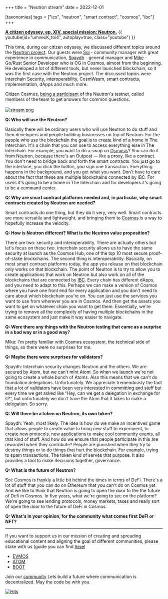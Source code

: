 +++
title = "Neutron stream"
date = 2022-12-01

[taxonomies]
tags = ["ics", "neutron", "smart contract", "cosmos", "ibc"]
+++

**[A citizen odyssey, ep. XIV, special mission: Neutron.](https://www.youtube.com/watch?v=umvecK_toi4)**
{{ youtube(id="umvecK_toi4", autoplay=true, class="youtube") }}

This time, during our citizen odyssey, we discussed different topics around the [Neutron project](https://www.citizencosmos.space/neutron). Our guests were [Soi](https://twitter.com/soi2studio) - community manager with great experience in communication, [Spaydh](https://twitter.com/0xSpaydh) - general manager and [Mike](https://twitter.com/pr0n00gler) - Go/Rust Senior Developer who is OG in Cosmos, almost from the beginning. He developed a lot of different tools, but never launched blockchain, so it was the first case with the Neutron project. 
The discussed topics were Interchain Security, interoperability, CosmWasm, smart contracts, implementation, dApps and much more.

<!-- more -->

Citizen Cosmos, [being a participant](https://github.com/neutron-org/testnets) of the Neutron's testnet, called members of the team to get answers for common questions.<br><br>
[![stream.png](https://i.postimg.cc/LXn7wrMv/stream.png)](https://postimg.cc/wyY0s4Ms)

**Q: Who will use the Neutron?**

Basically there will be ordinary users who will use Neutron to do stuff and then developers and people building businesses on top of Neutron. For the people who use the blockchain the goal is to create kind of a home in The Interchain. It's a chain that you can use to access everything else in The Interchain. For example, you want to do a swap on [Osmosis](https://www.citizencosmos.space/osmosis)? You can do it from Neutron, because there's an Outpost — like a proxy, like a contract. You don't need to bridge back and forth the smart contracts. You just go to the interface, you click the button, you sign one transaction. Everything happens in the background, and you get what you want. Don't have to care about the fact that these are multiple blockchains connected by IBC. For users it's going to be a home in The Interchain and for developers it's going to be a command center.

**Q: Why are smart contract platforms needed and, in particular, why smart contracts created by Neutron are needed?**<br>

Smart contracts do one thing, but they do it very, very well. Smart contracts are more versatile and lightweight, and bringing them to [Cosmos](https://www.citizencosmos.space/ethan-buchman-cosmos) is a way to hopefully increase the velocity.<br>

**Q: How is Neutron different? What is the Neutron value proposition?**<br>

There are two: security and interoperability. There are actually others but let's focus on these two. Interchain security allows us to have the same security at launch as the Cosmos Hub, one of the top 10 most secure proof-of-stake blockchains. The second thing is interoperability. Basically, on most smart contract platforms today, the app you release on that blockchain only works on that blockchain. The point of Neutron is to try to allow you to create applications that work on Neutron but also work on all of the blockchains that are connected by [IBC](https://www.citizencosmos.space/game-of-zones). Every chain has different dApps, and you need to adapt to this. Perhaps we can make a version of Cosmos where you have one front end for every application and you don't need to care about which blockchain you're on. You can just use the services you want to use from wherever you are in Cosmos. And then get the assets you want to get on whatever chain you want to get them. Essentially, we're trying to remove all the complexity of having multiple blockchains in the same ecosystem and just make it way easier to navigate.

**Q: Were there any things with the Neutron testing that came as a surprise in a bad way or in a good way?**<br>

Mike: I'm pretty familiar with Cosmos ecosystem, the technical side of things, so there were no surprises for me.

**Q: Maybe there were surprises for validators?**<br>

Spaydh: Interchain security changes Neutron and the others. We are secured by Atom, but we can't mint Atom. So when we launch we're not going to create a whole bunch of Atoms. Also this means that we can't do foundation delegations. Unfortunately. We appreciate tremendously the fact that a lot of validators have been very interested in committing and stuff but every time we get asked like “Hey, can we get a delegation in exchange for it?”, but unfortunately we don't have the Atom that it takes to make a delegation. So sorry.

**Q: Will there be a token on Neutron, its own token?**<br>

Spaydh: Yeah, most likely. The idea is how do we make an incentives game that allows people to create value to bring new stuff to experiment, to create new protocols, new applications to make cool community events, all that kind of stuff. And how do we ensure that people participate in this are rewarded when they contribute? People are punished when they try to destroy things or to do things that hurt the blockchain. For example,  trying to spam transactions. The token kind of serves that purpose. It also provides a tool to make decisions together, governance.

**Q: What is the future of Neutron?**<br>

Soi: Cosmos is frankly a little bit behind the times in terms of DeFi. There's a lot of stuff that you can do on Ethereum that you can't do on Cosmos yet. And we like to think that Neutron is going to open the door to the the future of Defi in Cosmos. In five years, what we're going to see on the platform? We're going to see lending protocols, money markets, taxes and really sort of open the door to the future of DeFi in Cosmos.

**Q: What's in your opinion, for the community what comes first DeFI or NFT?**<br>




------------------------------------------------------------------------------------------------------------------------------------------------------------------
If you want to support us in our mission of creating and spreading educational content and aligning the goal of different communities, please stake with us (guide you can find [here](https://www.citizencosmos.space/staking)) 
- [EVMOS](https://wallet.keplr.app/chains/evmos?modal=validator&chain=evmos_9001-2&validator_address=evmosvaloper1mtwvpdd57gpkyejd566s24afr9zm5ryq8gwpvj) 
- [ATOM](https://wallet.keplr.app/chains/cosmos-hub?modal=validator&chain=cosmoshub-4&validator_address=cosmosvaloper1e859xaue4k2jzqw20cv6l7p3tmc378pc3k8g2u) 
- [BOOT](https://wallet.keplr.app/chains/bostrom?modal=validator&chain=bostrom&validator_address=bostromvaloper1f7nx65pmayfenpfwzwaamwas4ygmvalqj6dz5r)

Join our [community](https://discord.gg/kJaG3EucCX) Lets build a future where communication is decentralized. May the code be with you. 

[![Hits](https://hits.seeyoufarm.com/api/count/incr/badge.svg?url=https%3A%2F%2Fcitizen-cosmos.github.io%2Fnew-citizen-blog%2Fneutronstream.html&count_bg=%2379C83D&title_bg=%23555555&icon=&icon_color=%23E7E7E7&title=hits&edge_flat=false)](https://hits.seeyoufarm.com) 
